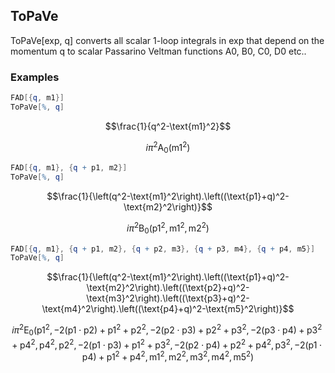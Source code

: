 ##  ToPaVe 

ToPaVe[exp, q]  converts all scalar 1-loop integrals in exp that depend on the momentum q to scalar Passarino Veltman functions A0, B0, C0, D0 etc..

###  Examples 

```mathematica
FAD[{q, m1}]
ToPaVe[%, q]
```

$$\frac{1}{q^2-\text{m1}^2}$$

$$i \pi ^2 \text{A}_0\left(\text{m1}^2\right)$$

```mathematica
FAD[{q, m1}, {q + p1, m2}]
ToPaVe[%, q]
```

$$\frac{1}{\left(q^2-\text{m1}^2\right).\left((\text{p1}+q)^2-\text{m2}^2\right)}$$

$$i \pi ^2 \text{B}_0\left(\text{p1}^2,\text{m1}^2,\text{m2}^2\right)$$

```mathematica
FAD[{q, m1}, {q + p1, m2}, {q + p2, m3}, {q + p3, m4}, {q + p4, m5}]
ToPaVe[%, q]
```

$$\frac{1}{\left(q^2-\text{m1}^2\right).\left((\text{p1}+q)^2-\text{m2}^2\right).\left((\text{p2}+q)^2-\text{m3}^2\right).\left((\text{p3}+q)^2-\text{m4}^2\right).\left((\text{p4}+q)^2-\text{m5}^2\right)}$$

$$i \pi ^2 \text{E}_0\left(\text{p1}^2,-2 (\text{p1}\cdot \text{p2})+\text{p1}^2+\text{p2}^2,-2 (\text{p2}\cdot \text{p3})+\text{p2}^2+\text{p3}^2,-2 (\text{p3}\cdot \text{p4})+\text{p3}^2+\text{p4}^2,\text{p4}^2,\text{p2}^2,-2 (\text{p1}\cdot \text{p3})+\text{p1}^2+\text{p3}^2,-2 (\text{p2}\cdot \text{p4})+\text{p2}^2+\text{p4}^2,\text{p3}^2,-2 (\text{p1}\cdot \text{p4})+\text{p1}^2+\text{p4}^2,\text{m1}^2,\text{m2}^2,\text{m3}^2,\text{m4}^2,\text{m5}^2\right)$$